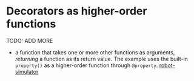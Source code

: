# Decorators as higher-order functions

TODO: ADD MORE

- a function that takes one or more other functions as arguments, _returning_ a function as its return value. The example uses the built-in `property()` as a higher-order function through `@property`. [robot-simulator](../exercise-concepts/robot-simulator.md)

